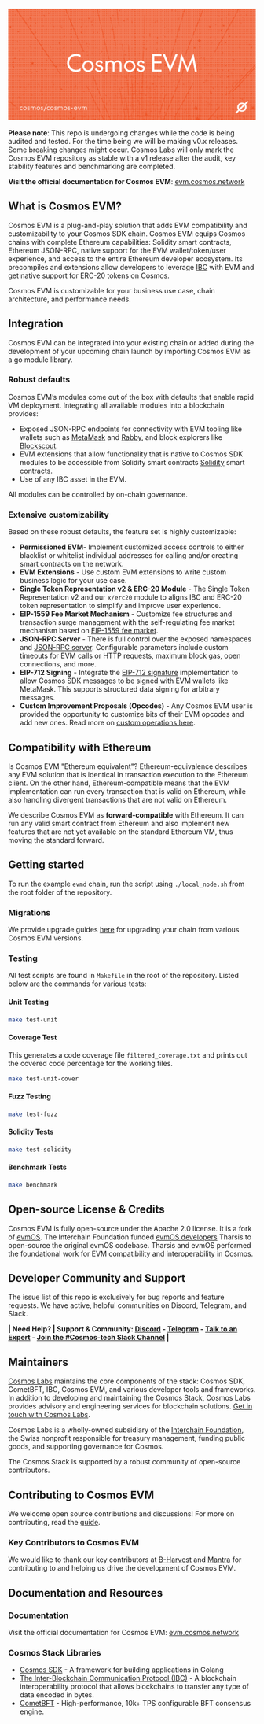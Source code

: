 <img
src="repo_header.svg"
alt="Cosmos EVM - A plug-and-play solution that adds EVM compatibility and customizability to your chain"
/>

**Please note**: This repo is undergoing changes while the code is being audited and tested. For the time being we will
be making v0.x releases. Some breaking changes might occur. Cosmos Labs will only mark the Cosmos EVM repository as stable with a v1
release after the audit, key stability features and benchmarking are completed.

**Visit the official documentation for Cosmos EVM**: [evm.cosmos.network](https://evm.cosmos.network/)

## What is Cosmos EVM?

Cosmos EVM is a plug-and-play solution that adds EVM compatibility and customizability to your Cosmos SDK chain. Cosmos EVM equips Cosmos chains with complete Ethereum capabilities: Solidity smart contracts, Ethereum JSON-RPC, native support for the EVM wallet/token/user experience, and access to the entire Ethereum developer ecosystem. Its precompiles and extensions allow developers to leverage [IBC](https://github.com/cosmos/ibc-go) with EVM and get native support for ERC-20 tokens on Cosmos. 

Cosmos EVM is customizable for your business use case, chain architecture, and performance needs.


## Integration

Cosmos EVM can be integrated into your existing chain
or added during the development of your upcoming chain launch
by importing Cosmos EVM as a go module library.

### Robust defaults

Cosmos EVM’s modules come out of the box with defaults that enable rapid VM deployment. Integrating all available modules into a blockchain provides:

- Exposed JSON-RPC endpoints for connectivity with EVM tooling like wallets such as [MetaMask](https://metamask.io/) and [Rabby](https://rabby.io/), and block explorers like [Blockscout](https://docs.blockscout.com/).
- EVM extensions that allow functionality that is native to Cosmos SDK modules to be accessible from Solidity smart contracts [Solidity](https://docs.soliditylang.org/en/v0.8.26/) smart contracts.
- Use of any IBC asset in the EVM.

All modules can be controlled by on-chain governance.

### Extensive customizability

Based on these robust defaults, the feature set is highly customizable:

- **Permissioned EVM**- Implement customized access controls to either blacklist or whitelist individual addresses for calling and/or creating smart contracts on the network.
- **EVM Extensions** - Use custom EVM extensions to write custom business logic for your use case.
- **Single Token Representation v2 & ERC-20 Module** - The Single Token Representation v2 and our `x/erc20` module to aligns IBC and ERC-20 token representation to simplify and improve user experience.
- **EIP-1559 Fee Market Mechanism** - Customize fee structures and transaction surge management with the self-regulating fee market mechanism based on [EIP-1559 fee market](https://eips.ethereum.org/EIPS/eip-1559).
- **JSON-RPC Server** - There is full control over the exposed namespaces and [JSON-RPC server](https://cosmos-docs.mintlify.app/docs/api-reference/ethereum-json-rpc). Configurable parameters include custom timeouts for EVM calls or HTTP requests, maximum block gas, open connections, and more.
- **EIP-712 Signing** - Integrate the [EIP-712 signature](https://eips.ethereum.org/EIPS/eip-712) implementation to allow Cosmos SDK messages to be signed with EVM wallets like MetaMask. This supports structured data signing for arbitrary messages.
- **Custom Improvement Proposals (Opcodes)** - Any Cosmos EVM user is provided the opportunity to customize bits of their EVM opcodes and add new ones. Read more on [custom operations here](https://cosmos-docs.mintlify.app/docs/documentation/smart-contracts/custom-improvement-proposals#custom-improvement-proposals).

## Compatibility with Ethereum

Is Cosmos EVM "Ethereum equivalent"? Ethereum-equivalence describes any EVM solution that is identical in transaction execution to the Ethereum client. On the other hand, Ethereum-compatible means that the EVM implementation can run every transaction that is valid on Ethereum, while also handling divergent transactions that are not valid on Ethereum.

We describe Cosmos EVM as **forward-compatible** with Ethereum. It can run any valid smart contract from Ethereum and also implement new features that are not yet available on the standard Ethereum VM, thus moving the standard forward.

## Getting started

To run the example `evmd` chain, run the script using `./local_node.sh`
from the root folder of the repository.

### Migrations

We provide upgrade guides [here](./docs/migrations) for upgrading your chain from various Cosmos EVM versions.

### Testing

All test scripts are found in `Makefile` in the root of the repository.
Listed below are the commands for various tests:

#### Unit Testing

```bash
make test-unit
```

#### Coverage Test

This generates a code coverage file `filtered_coverage.txt` and prints out the
covered code percentage for the working files.

```bash
make test-unit-cover
```

#### Fuzz Testing

```bash
make test-fuzz
```

#### Solidity Tests

```bash
make test-solidity
```

#### Benchmark Tests

```bash
make benchmark
```


## Open-source License & Credits

Cosmos EVM is fully open-source under the Apache 2.0 license. It is a fork of [evmOS](https://github.com/evmos/OS). The Interchain Foundation funded [evmOS developers](https://github.com/evmos/OS) Tharsis to open-source the original evmOS codebase.  Tharsis and evmOS performed the foundational work for EVM compatibility and
interoperability in Cosmos.

## Developer Community and Support

The issue list of this repo is exclusively for bug reports and feature requests. We have active, helpful communities on Discord, Telegram, and Slack.

**| Need Help? | Support & Community: [Discord](https://discord.com/invite/interchain) - [Telegram](https://t.me/CosmosOG) - [Talk to an Expert](https://cosmos.network/interest-form) - [Join the #Cosmos-tech Slack Channel](https://forms.gle/A8jawLgB8zuL1FN36) |**


## Maintainers
[Cosmos Labs](https://cosmoslabs.io/) maintains the core components of the stack: Cosmos SDK, CometBFT, IBC, Cosmos EVM, and various developer tools and frameworks. In addition to developing and maintaining the Cosmos Stack, Cosmos Labs provides advisory and engineering services for blockchain solutions. [Get in touch with Cosmos Labs](https://www.cosmoslabs.io/contact).

Cosmos Labs is a wholly-owned subsidiary of the [Interchain Foundation](https://interchain.io/), the Swiss nonprofit responsible for treasury management, funding public goods, and supporting governance for Cosmos.

The Cosmos Stack is supported by a robust community of open-source contributors.

## Contributing to Cosmos EVM

We welcome open source contributions and discussions! For more on contributing, read the [guide](./CONTRIBUTING.md).

### Key Contributors to Cosmos EVM

We would like to thank our key contributors at [B-Harvest](https://bharvest.io/) and 
[Mantra](https://www.mantrachain.io/) for contributing to and helping us drive the development of Cosmos EVM.

## Documentation and Resources

### Documentation
Visit the official documentation for Cosmos EVM: [evm.cosmos.network](https://evm.cosmos.network/)

### Cosmos Stack Libraries

- [Cosmos SDK](http://github.com/cosmos/cosmos-sdk) - A framework for building
  applications in Golang
- [The Inter-Blockchain Communication Protocol (IBC)](https://github.com/cosmos/ibc-go/) - A blockchain interoperability protocol that allows blockchains to transfer any type of data encoded in bytes.
- [CometBFT](https://github.com/cometbft/cometbft) - High-performance, 10k+ TPS configurable BFT consensus engine.
